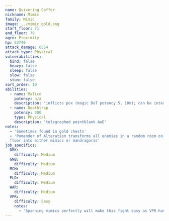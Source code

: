 ```yaml
---
name: Quivering Coffer
nickname: Mimic
family: Mimic
image: ../mimic_gold.png
start_floor: 71
end_floor: 79
agro: Proximity
hp: 53740
attack_damage: 6554
attack_type: Physical
vulnerabilities:
  bind: false
  heavy: false
  sleep: false
  slow: false
  stun: false
sort_order: 10
abilities:
  - name: Malice
    potency: n/a
    description: 'inflicts pox (magic DoT potency 5, 10m); can be interrupted'
  - name: Deathtrap
    potency: 300
    type: Physical
    description: 'telegraphed pointblank AoE'
notes:
  - 'Sometimes found in gold chests'
  - 'Pomander of Alteration transforms all enemies in a random room on the next
  floor into either mimics or mandragoras'
job_specifics:
  DRK:
    difficulty: Medium
  GNB:
    difficulty: Medium
  MCH:
    difficulty: Medium
  PLD:
    difficulty: Medium
  WAR:
    difficulty: Medium
  VPR:
    difficulty: Easy
    notes:
      - 'Spinning mimics perfectly will make this fight easy as VPR has very high melee damage'
---
```

